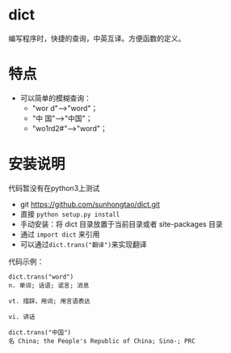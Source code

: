 dict
========
编写程序时，快捷的查询，中英互译。方便函数的定义。


特点
========
* 可以简单的模糊查询：
    * "wor d"-->"word"；
    * "中  国"-->"中国"；
    * "wo1rd2#"-->"word"；

安装说明
=======

代码暂没有在python3上测试

* git https://github.com/sunhongtao/dict.git
* 直接 `python setup.py install`
* 手动安装：将 dict 目录放置于当前目录或者 site-packages 目录
* 通过 `import dict` 来引用
* 可以通过`dict.trans("翻译")`来实现翻译


代码示例：

```pycon
dict.trans("word")
n. 单词; 话语; 诺言; 消息 

vt. 措辞，用词; 用言语表达 

vi. 讲话 

dict.trans("中国")
名 China; the People's Republic of China; Sino-; PRC 
```

